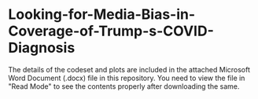 # Looking-for-Media-Bias-in-Coverage-of-Trump-s-COVID-Diagnosis

The details of the codeset and plots are included in the attached Microsoft Word Document (.docx) file in this repository. 
You need to view the file in "Read Mode" to see the contents properly after downloading the same.
